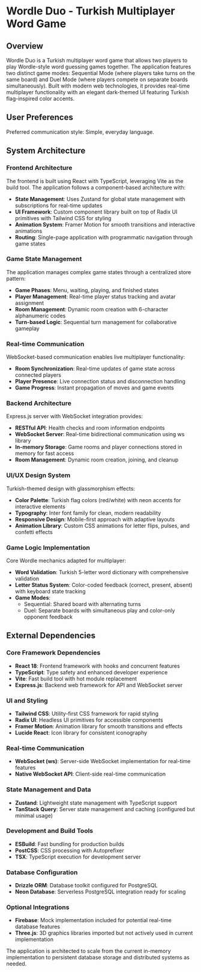 # Wordle Duo - Turkish Multiplayer Word Game

## Overview

Wordle Duo is a Turkish multiplayer word game that allows two players to play Wordle-style word guessing games together. The application features two distinct game modes: Sequential Mode (where players take turns on the same board) and Duel Mode (where players compete on separate boards simultaneously). Built with modern web technologies, it provides real-time multiplayer functionality with an elegant dark-themed UI featuring Turkish flag-inspired color accents.

## User Preferences

Preferred communication style: Simple, everyday language.

## System Architecture

### Frontend Architecture
The frontend is built using React with TypeScript, leveraging Vite as the build tool. The application follows a component-based architecture with:

- **State Management**: Uses Zustand for global state management with subscriptions for real-time updates
- **UI Framework**: Custom component library built on top of Radix UI primitives with Tailwind CSS for styling
- **Animation System**: Framer Motion for smooth transitions and interactive animations
- **Routing**: Single-page application with programmatic navigation through game states

### Game State Management
The application manages complex game states through a centralized store pattern:

- **Game Phases**: Menu, waiting, playing, and finished states
- **Player Management**: Real-time player status tracking and avatar assignment
- **Room Management**: Dynamic room creation with 6-character alphanumeric codes
- **Turn-based Logic**: Sequential turn management for collaborative gameplay

### Real-time Communication
WebSocket-based communication enables live multiplayer functionality:

- **Room Synchronization**: Real-time updates of game state across connected players
- **Player Presence**: Live connection status and disconnection handling
- **Game Progress**: Instant propagation of moves and game events

### Backend Architecture
Express.js server with WebSocket integration provides:

- **RESTful API**: Health checks and room information endpoints
- **WebSocket Server**: Real-time bidirectional communication using ws library
- **In-memory Storage**: Game rooms and player connections stored in memory for fast access
- **Room Management**: Dynamic room creation, joining, and cleanup

### UI/UX Design System
Turkish-themed design with glassmorphism effects:

- **Color Palette**: Turkish flag colors (red/white) with neon accents for interactive elements
- **Typography**: Inter font family for clean, modern readability
- **Responsive Design**: Mobile-first approach with adaptive layouts
- **Animation Library**: Custom CSS animations for letter flips, pulses, and confetti effects

### Game Logic Implementation
Core Wordle mechanics adapted for multiplayer:

- **Word Validation**: Turkish 5-letter word dictionary with comprehensive validation
- **Letter Status System**: Color-coded feedback (correct, present, absent) with keyboard state tracking
- **Game Modes**: 
  - Sequential: Shared board with alternating turns
  - Duel: Separate boards with simultaneous play and color-only opponent feedback

## External Dependencies

### Core Framework Dependencies
- **React 18**: Frontend framework with hooks and concurrent features
- **TypeScript**: Type safety and enhanced developer experience
- **Vite**: Fast build tool with hot module replacement
- **Express.js**: Backend web framework for API and WebSocket server

### UI and Styling
- **Tailwind CSS**: Utility-first CSS framework for rapid styling
- **Radix UI**: Headless UI primitives for accessible components
- **Framer Motion**: Animation library for smooth transitions and effects
- **Lucide React**: Icon library for consistent iconography

### Real-time Communication
- **WebSocket (ws)**: Server-side WebSocket implementation for real-time features
- **Native WebSocket API**: Client-side real-time communication

### State Management and Data
- **Zustand**: Lightweight state management with TypeScript support
- **TanStack Query**: Server state management and caching (configured but minimal usage)

### Development and Build Tools
- **ESBuild**: Fast bundling for production builds
- **PostCSS**: CSS processing with Autoprefixer
- **TSX**: TypeScript execution for development server

### Database Configuration
- **Drizzle ORM**: Database toolkit configured for PostgreSQL
- **Neon Database**: Serverless PostgreSQL integration ready for scaling

### Optional Integrations
- **Firebase**: Mock implementation included for potential real-time database features
- **Three.js**: 3D graphics libraries imported but not actively used in current implementation

The application is architected to scale from the current in-memory implementation to persistent database storage and distributed systems as needed.